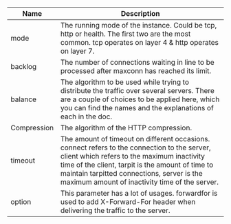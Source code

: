 






| Name  | Description |
| ------------- | ------------- |
| mode  | The running mode of the instance. Could be tcp, http or health. The first two are the most common. tcp operates on layer 4 & http operates on layer 7.  |
| backlog  | The number of connections waiting in line to be processed after maxconn has reached its limit.  |
| balance  | The algorithm to be used while trying to distribute the traffic over several servers. There are a couple of choices to be applied here, which you can find the names and the explanations of each in the doc.  |
| Compression  | The algorithm of the HTTP compression. |
| timeout  | The amount of timeout on different occasions. connect refers to the connection to the server, client which refers to the maximum inactivity time of the client, tarpit is the amount of time to maintain tarpitted connections, server is the maximum amount of inactivity time of the server.  |
| option  | This parameter has a lot of usages. forwardfor is used to add X-Forward-For header when delivering the traffic to the server.  |
